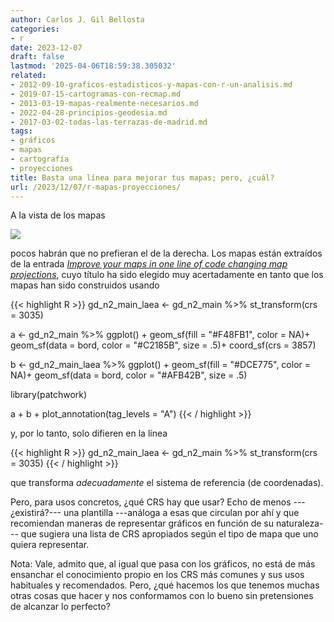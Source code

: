 ```yaml
---
author: Carlos J. Gil Bellosta
categories:
- r
date: 2023-12-07
draft: false
lastmod: '2025-04-06T18:59:38.305032'
related:
- 2012-09-10-graficos-estadisticos-y-mapas-con-r-un-analisis.md
- 2019-07-15-cartogramas-con-recmap.md
- 2013-03-19-mapas-realmente-necesarios.md
- 2022-04-28-principios-geodesia.md
- 2017-03-02-todas-las-terrazas-de-madrid.md
tags:
- gráficos
- mapas
- cartografía
- proyecciones
title: Basta una línea para mejorar tus mapas; pero, ¿cuál?
url: /2023/12/07/r-mapas-proyecciones/
---
```


A la vista de los mapas

![](/wp-uploads/2023/mapas-proyecciones.png#center)

pocos habrán que no prefieran el de la derecha. Los mapas están extraídos de la entrada
[_Improve your maps in one line of code changing map projections_](https://ikashnitsky.phd/2023/map-proj/index.html),
cuyo título ha sido elegido muy acertadamente en tanto que los mapas han sido construidos usando

{{< highlight R >}}
gd_n2_main_laea <- gd_n2_main %>%
    st_transform(crs = 3035)

a <- gd_n2_main %>%
    ggplot() +
    geom_sf(fill = "#F48FB1", color = NA)+
    geom_sf(data = bord, color = "#C2185B", size = .5)+
    coord_sf(crs = 3857)

b <- gd_n2_main_laea %>%
    ggplot() +
    geom_sf(fill = "#DCE775", color = NA)+
    geom_sf(data = bord, color = "#AFB42B", size = .5)

library(patchwork)

a + b + plot_annotation(tag_levels = "A")
{{< / highlight >}}

y, por lo tanto, solo difieren en la línea

{{< highlight R >}}
gd_n2_main_laea <- gd_n2_main %>%
    st_transform(crs = 3035)
{{< / highlight >}}

que transforma _adecuadamente_ el sistema de referencia (de coordenadas).

Pero, para usos concretos, ¿qué CRS hay que usar? Echo de menos ---¿existirá?--- una plantilla ---análoga a esas que circulan por ahí y que recomiendan maneras de representar gráficos en función de su naturaleza--- que sugiera una lista de CRS apropiados según el tipo de mapa que uno quiera representar.

Nota: Vale, admito que, al igual que pasa con los gráficos, no está de más ensanchar el conocimiento propio en los CRS más comunes y sus usos habituales y recomendados. Pero, ¿qué hacemos los que tenemos muchas otras cosas que hacer y nos conformamos con lo bueno sin pretensiones de alcanzar lo perfecto?